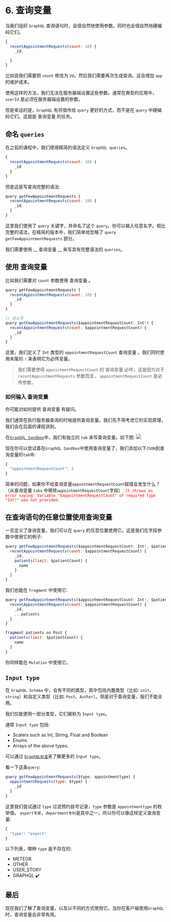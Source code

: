 # 6.  查询变量

当我们组织 `GraphQL` 查询语句时，会很自然地使用参数。同时也会很自然地硬编码它们。

```js
{
  recentAppointmentRequests(count: 10) {
    _id,

  }
}
```

比如说我们需要把 `count` 修改为 `20`。然后我们需要再次生成查询。这会增加 `app` 的维护成本。

使用这样的方法，我们无法在服务器端设置这些参数。通常在典型的应用中，`userId` 是必须在服务器端设置的参数。

但是幸运的是，`GraphQL` 有将值传给 `query` 更好的方式，而不是在 `query` 中硬编码它们。这就是 查询变量 的任务。

## 命名 `queries`
在之前的课程中，我们使用精简的语法定义 `GraphQL queries`。
```js
{
  recentAppointmentRequests(count: 10) {
    _id
  }
}
```

但是这是写查询完整的语法:
```js
query getFewAppointmentRequests {
  recentAppointmentRequests(count: 10) {
    _id
  }
}
```

这里我们使用了 `query` 关键字，并命名了这个 `query`。你可以输入任意名字。相比完整的语法，在精简的版本中，我们简单地忽略了 `query getFewAppointmentRequests` 部分。

我们需要使用 __ 查询变量 __ 来写具有完整语法的 `queries`。

## 使用 查询变量
比如我们需要对 `count` 参数使用 查询变量 。
```js
query getFewAppointmentRequests {
  recentAppointmentRequests(count: 10) {
    _id
  }
}

// 这么写
query getFewAppointmentRequests($appointmentRequestCount: Int!) {
  recentAppointmentRequests(count: $appointmentRequestCount) {
    _id
  }
}
```

这里，我们定义了 `Int` 类型的 `appointmentRequestCount`  查询变量 。我们同时使用末尾的 `!` 来表明它为必传变量。

> 我们需要使得 `appointmentRequestCount` 的 查询变量 必传，这是因为对于 `recentAppointmentRequests` 参数而言， `appointmentRequestCount` 是必传参数。

### 如何输入 查询变量
你可能对如何提供 查询变量 有疑问。

我们通常在执行服务器查询的时候提供查询变量。我们先不用考虑它的实现原理，我们会在后面的课程讲到。

在[`GraphQL Sandbox`](https://sandbox.learngraphql.com/)中，我们有独立的 `tab` 来写查询变量。如下图:
![](https://cldup.com/5qjPXs415J.png)

现在你可以尝试着在`GraphQL Sandbox`中使用查询变量了，我们添加以下`JSON`到查询变量的`tab`中:
```js
{
  "appointmentRequestCount": 2
}
```

简单的问题，如果你不给查询变量`appointmentRequestCount`赋值会发生什么？（从查询变量 `tabs` 中移除`appointmentRequestCount`字段）:
<font color=red>`It throws an error saying: Variable "$appointmentRequestCount" of required type "Int!" was not provided.
`</font>

## 在查询语句的任意位置使用查询变量
一旦定义了查询变量，我们可以在 `query` 的任意位置使用它。这是我们在字段参数中使用它的例子:
```js
query getFewAppointmentRequests($appointmentRequestCount: Int!, $patientCount: Int) {
  recentAppointmentRequests(count: $appointmentRequestCount) {
    _id,
    patients(limit: $patientCount) {
      name
    }
  }
}
```

我们也能在 `fragment` 中使用它:
```js
query getFewAppointmentRequests($appointmentRequestCount: Int!, $patientCount: Int) {
  recentAppointmentRequests(count: $appointmentRequestCount) {
    _id,
    ...patients
  }
}

fragment patients on Post {
  patients(limit: $patientCount) {
    name
  }
}
```

你同样能在 `Mutation` 中使用它。

## `Input type`
在 `GraphQL Schema` 中，会有不同的类型，其中包括内置类型（比如: `init`、`string`）和自定义类型（比如: `Post`、`Author`）。但是对于查询变量，我们不能全用。

我们仅能使用一部分类型，它们被称为 `Input type`。

通常 `Input type` 包括:
- Scalers such as Int, String, Float and Boolean
- Enums
- Arrays of the above types.

可以通过 [`GraphQL标准`](https://facebook.github.io/graphql/#sec-Input-Types)来了解更多的 `Input type`。

看一下这条`query`:
```js
query getFewAppointmentRequests($type: appointmenttype) {
  appointmentRequests(type: $type) {
    _id
  }
}
```

这里我们尝试通过 `type` 过滤预约挂号记录，`type` 参数是 `appointmenttype` 的枚举值。 `expert专家`，`department专科`是其中之一。所以你可以像这样定义查询变量:

```js
{
  "type": "expert"
}
```

以下列表，哪种 `type` 是不存在的:
- METEOR
- OTHER
- USER_STORY
- GRAPHQL ✔️

## 最后
现在我们了解了查询变量，以及以不同的方式使用它。当你在客户端使用`GraphQL`时，查询变量会非常有用。
